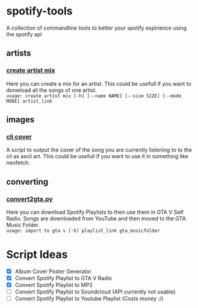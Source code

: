 # spotify-tools
A collection of commandline tools to better your spotify expirience using the spotify api

## artists

### [create artist mix](artists/create_artist_mix.py)
Here you can create a mix for an artist. This could be usefull if you want to donwload all the songs of one artist.  
`usage: create artist mix [-h] [--name NAME] [--size SIZE] [--mode MODE] artist_link`


## images

### [cli cover](images/cli_cover.py)
A script to output the cover of the song you are currently listening to to the cli as ascii art. This could be usefull if you want to use it in something like neofetch.

## converting
### [convert2gta.py](converting/convert2gta.py)
Here you can download Spotify Playlists to then use them in GTA V Self Radio. Songs are downloaded from YouTube and then moved to the GTA Music Folder.  
`usage: import to gta v [-h] playlist_link gta_musicfolder`


# Script Ideas
- [x] Album Cover Poster Generator
- [x] Convert Spotify Playlist to GTA V Radio
- [x] Convert Spotify Playlist to MP3
- [ ] Convert Spotify Playlist to Soundcloud (API currently not usable)
- [ ] Convert Spotify Playlist to Youtube Playlist (Costs money :/)
